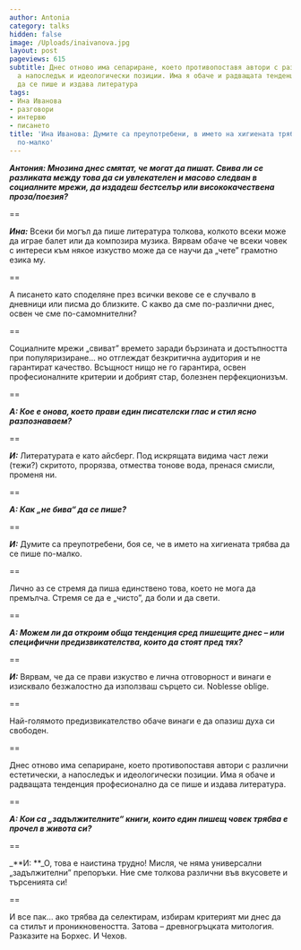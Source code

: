 ```yaml
---
author: Antonia
category: talks
hidden: false
image: /Uploads/inaivanova.jpg
layout: post
pageviews: 615
subtitle: Днес отново има сепариране, което противопоставя автори с различни естетически,
  а напоследък и идеологически позиции. Има я обаче и радващата тенденция професионално
  да се пише и издава литература
tags:
- Ина Иванова
- разговори
- интервю
- писането
title: 'Ина Иванова: Думите са преупотребени, в името на хигиената трябва да се пише
  по-малко'
---
```


_**Антония: Мнозина днес смятат, че могат да пишат. Свива ли се разликата между това да си увлекателен и масово следван в социалните мрежи, да издадеш бестселър или висококачествена проза/поезия?**_

\==

_**Ина:**_ Всеки би могъл да пише литература толкова, колкото всеки може да играе балет или да композира музика. Вярвам обаче че всеки човек с интереси към някое изкуство може да се научи да „чете” грамотно езика му. 

\==

А писането като споделяне през всички векове се е случвало в дневници или писма до близките. С какво да сме по-различни днес, освен че сме по-самомнителни?

\==

Социалните мрежи „свиват” времето заради бързината и достъпността при популяризиране… но отглеждат безкритична аудитория и не гарантират качество. Всъщност нищо не го гарантира, освен професионалните критерии и добрият стар, болезнен перфекционизъм. 

\==

_**А: Кое е онова, което прави един писателски глас и стил ясно разпознаваем?**_

\==

_**И:**_ Литературата е като айсберг. Под искрящата видима част лежи (тежи?) скритото, прорязва, отмества тонове вода, пренася смисли, променя ни.

\==

_**А: Как „не бива“ да се пише?**_

\==

_**И:**_ Думите са преупотребени, боя се, че в името на хигиената трябва да се пише по-малко. 

\==

Лично аз се стремя да пиша единствено това, което не мога да премълча. Стремя се да е „чисто”, да боли и да свети.

\==

_**А: Можем ли да откроим обща тенденция сред пишещите днес – или специфични предизвикателства, които да стоят пред тях?**_

\==

_**И:**_ Вярвам, че да се прави изкуство е лична отговорност и винаги е изисквало безжалостно да използваш сърцето си. Noblesse oblige.

\==

Най-голямото предизвикателство обаче винаги е да опазиш духа си свободен.

\==

Днес отново има сепариране, което противопоставя автори с различни естетически, а напоследък и идеологически позиции. Има я обаче и радващата тенденция професионално да се пише и издава литература. 

\==

_**А: Кои са „задължителните“ книги, които един пишещ човек трябва е прочел в живота си?**_

\==

_**И: **_О, това е наистина трудно! Мисля, че няма универсални „задължителни” препоръки. Ние сме толкова различни във вкусовете и търсенията си!

\==

И все пак… ако трябва да селектирам, избирам критерият ми днес да са стилът и проникновеността. Затова – древногръцката митология. Разказите на Борхес. И Чехов.